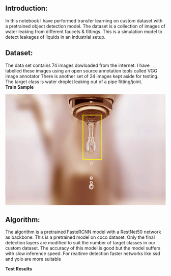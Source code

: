 ## Introduction:       
In this notebook I have performed transfer learning on custom dataset with a pretrained object detection model. The dataset is a collection of images of water leaking from different faucets & fittings. This is a simulation model to detect leakages of liquids in an industrial setup.   
## Dataset:   
The data set contains 74 images dowloaded from the internet. I have labelled these images using an open source annotation tools called VGG image annotator 
There is another set of 24 images kept aside for testing. The target class is water droplet leaking out of a pipe fitting/joint.    
**Train Sample**    

<!-- [train sample](img/train_sample.png) -->

![train sample](img/train_sample.png)

## Algorithm:
The algorithm is a pretrained FasteRCNN model with a RestNet50 network as backbone. This is a pretrained model on coco dataset. Only the final detection layers are modified to suit the number of target classes in our custom dataset. The accuracy of this model is good but the model suffers with slow inference speed. For realtime detection faster networks like ssd and yolo are more suitable 


**Test Results**   



